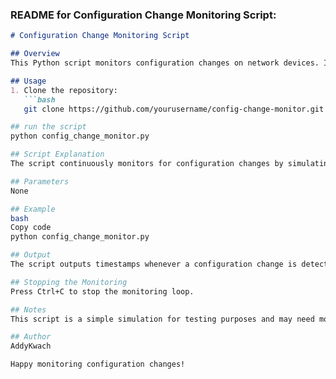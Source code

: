 
### README for Configuration Change Monitoring Script:

```markdown
# Configuration Change Monitoring Script

## Overview
This Python script monitors configuration changes on network devices. It simulates changes by printing timestamps whenever a configuration change is detected.

## Usage
1. Clone the repository:
   ```bash
   git clone https://github.com/yourusername/config-change-monitor.git

## run the script 
python config_change_monitor.py

## Script Explanation
The script continuously monitors for configuration changes by simulating changes at regular intervals. The simulate_configuration_changes function prints a timestamp whenever a configuration change is detected.

## Parameters
None

## Example
bash
Copy code
python config_change_monitor.py

## Output
The script outputs timestamps whenever a configuration change is detected.

## Stopping the Monitoring
Press Ctrl+C to stop the monitoring loop.

## Notes
This script is a simple simulation for testing purposes and may need modifications for real-world use.

## Author
AddyKwach

Happy monitoring configuration changes!